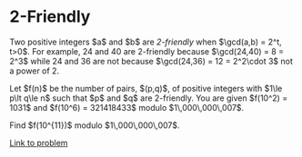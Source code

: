 # 2-Friendly

<p>Two positive integers $a$ and $b$ are <em>2-friendly</em> when $\gcd(a,b) = 2^t, t&gt;0$. For example, 24 and 40 are 2-friendly because $\gcd(24,40) = 8 = 2^3$ while 24 and 36 are not because $\gcd(24,36) = 12 = 2^2\cdot 3$ not a power of 2.</p>

<p>Let $f(n)$ be the number of pairs, $(p,q)$, of positive integers with $1\le p\lt q\le n$ such that $p$ and $q$ are 2-friendly. You are given $f(10^2) = 1031$ and $f(10^6) = 321418433$ modulo $1\,000\,000\,007$.</p>

<p>Find $f(10^{11})$ modulo $1\,000\,000\,007$.</p>

[Link to problem](https://projecteuler.net/problem=643)
